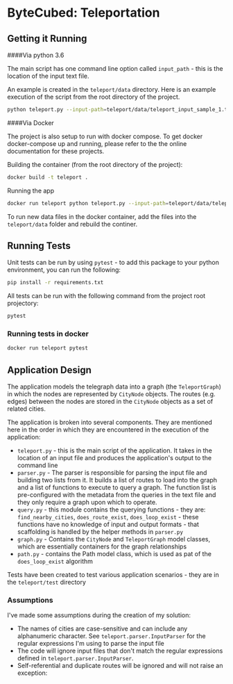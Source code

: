 # ByteCubed: Teleportation

## Getting it Running

####Via python 3.6

The main script has one command line option called `input_path` - this is the location of the input text file.  

An example is created in the `teleport/data` directory. Here is an example execution of the script from the root directory of the project.

````sh
python teleport.py --input-path=teleport/data/teleport_input_sample_1.txt
````



####Via Docker

The project is also setup to run with docker compose. To get docker docker-compose up and running, please refer to the the online documentation for these projects. 

Building the container (from the root directory of the project):

```sh
docker build -t teleport .
```

Running the app

```sh
docker run teleport python teleport.py --input-path=teleport/data/teleport_input_sample_1.txt
```



To run new data files in the docker container, add the files into the `teleport/data` folder and rebuild the continer.



## Running Tests

Unit tests can be run by using `pytest` - to add this package to your python environment, you can run the following:

```sh
pip install -r requirements.txt
```

All tests can be run with the following command from the project root projectory:

```sh
pytest
```

### Running tests in docker

```sh
docker run teleport pytest
```



## Application Design

The application models the telegraph data into a graph (the `TeleportGraph`) in which the nodes are represented by `CityNode` objects. The routes (e.g. edges) between the nodes are stored in the `CityNode` objects as a set of related cities. 

The application is broken into several components. They are mentioned here in the order in which they are encountered in the execution of the application:

- `teleport.py` - this is the main script of the application. It takes in the location of an input file and produces the application's output to the command line
- `parser.py` - The parser is responsible for parsing the input file and building two lists from it. It builds a list of routes to load into the graph and a list of functions to execute to query a graph. The function list is pre-configured with the metadata from the queries in the text file and they only require a graph upon which to operate.
- `query.py` - this module contains the querying functions - they are: `find_nearby_cities`, `does_route_exist`, `does_loop_exist` - these functions have no knowledge of input and output formats - that scaffolding is handled by the helper methods in `parser.py`
- `graph.py` - Contains the `CityNode` and `TeleportGraph` model classes, which are essentially containers for the graph relationships
- `path.py` - contains the Path model class, which is used as pat of the `does_loop_exist` algorithm

Tests have been created to test various application scenarios - they are in the `teleport/test` directory



### Assumptions

I've made some assumptions during the creation of my solution:

-  The names of cities are case-sensitive and can include any alphanumeric character.  See `teleport.parser.InputParser` for the regular expressions I'm using to parse the input file
-  The code will ignore input files that don't match the regular expressions defined in `teleport.parser.InputParser`.
-  Self-referential and duplicate routes will be ignored and will not raise an exception: 





